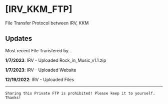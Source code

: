 # [IRV_KKM_FTP]
File Transfer Protocol between IRV, KKM


## Updates

Most recent File Transfered by...

**1/7/2023**: IRV - Uploaded Rock_in_Music_v1.1.zip

**1/7/2023**: IRV - Uploaded Website

**12/19/2022**: IRV - Uploaded Files

---

```
Sharing this Private FTP is prohibited! Please keep it to yourself. Thanks!
```
